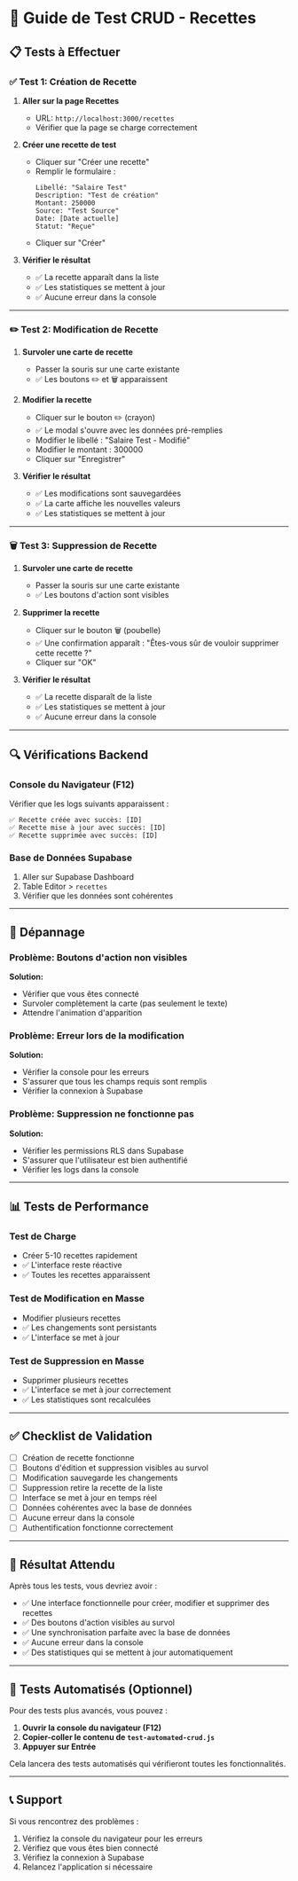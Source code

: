 # 🧪 Guide de Test CRUD - Recettes

## 📋 Tests à Effectuer

### ✅ **Test 1: Création de Recette**

1. **Aller sur la page Recettes**
   - URL: `http://localhost:3000/recettes`
   - Vérifier que la page se charge correctement

2. **Créer une recette de test**
   - Cliquer sur "Créer une recette"
   - Remplir le formulaire :
     ```
     Libellé: "Salaire Test"
     Description: "Test de création"
     Montant: 250000
     Source: "Test Source"
     Date: [Date actuelle]
     Statut: "Reçue"
     ```
   - Cliquer sur "Créer"

3. **Vérifier le résultat**
   - ✅ La recette apparaît dans la liste
   - ✅ Les statistiques se mettent à jour
   - ✅ Aucune erreur dans la console

---

### ✏️ **Test 2: Modification de Recette**

1. **Survoler une carte de recette**
   - Passer la souris sur une carte existante
   - ✅ Les boutons ✏️ et 🗑️ apparaissent

2. **Modifier la recette**
   - Cliquer sur le bouton ✏️ (crayon)
   - ✅ Le modal s'ouvre avec les données pré-remplies
   - Modifier le libellé : "Salaire Test - Modifié"
   - Modifier le montant : 300000
   - Cliquer sur "Enregistrer"

3. **Vérifier le résultat**
   - ✅ Les modifications sont sauvegardées
   - ✅ La carte affiche les nouvelles valeurs
   - ✅ Les statistiques se mettent à jour

---

### 🗑️ **Test 3: Suppression de Recette**

1. **Survoler une carte de recette**
   - Passer la souris sur une carte existante
   - ✅ Les boutons d'action sont visibles

2. **Supprimer la recette**
   - Cliquer sur le bouton 🗑️ (poubelle)
   - ✅ Une confirmation apparaît : "Êtes-vous sûr de vouloir supprimer cette recette ?"
   - Cliquer sur "OK"

3. **Vérifier le résultat**
   - ✅ La recette disparaît de la liste
   - ✅ Les statistiques se mettent à jour
   - ✅ Aucune erreur dans la console

---

## 🔍 **Vérifications Backend**

### **Console du Navigateur (F12)**
Vérifier que les logs suivants apparaissent :
```
✅ Recette créée avec succès: [ID]
✅ Recette mise à jour avec succès: [ID]
✅ Recette supprimée avec succès: [ID]
```

### **Base de Données Supabase**
1. Aller sur Supabase Dashboard
2. Table Editor > `recettes`
3. Vérifier que les données sont cohérentes

---

## 🚨 **Dépannage**

### **Problème: Boutons d'action non visibles**
**Solution:**
- Vérifier que vous êtes connecté
- Survoler complètement la carte (pas seulement le texte)
- Attendre l'animation d'apparition

### **Problème: Erreur lors de la modification**
**Solution:**
- Vérifier la console pour les erreurs
- S'assurer que tous les champs requis sont remplis
- Vérifier la connexion à Supabase

### **Problème: Suppression ne fonctionne pas**
**Solution:**
- Vérifier les permissions RLS dans Supabase
- S'assurer que l'utilisateur est bien authentifié
- Vérifier les logs dans la console

---

## 📊 **Tests de Performance**

### **Test de Charge**
- Créer 5-10 recettes rapidement
- ✅ L'interface reste réactive
- ✅ Toutes les recettes apparaissent

### **Test de Modification en Masse**
- Modifier plusieurs recettes
- ✅ Les changements sont persistants
- ✅ L'interface se met à jour

### **Test de Suppression en Masse**
- Supprimer plusieurs recettes
- ✅ L'interface se met à jour correctement
- ✅ Les statistiques sont recalculées

---

## ✅ **Checklist de Validation**

- [ ] Création de recette fonctionne
- [ ] Boutons d'édition et suppression visibles au survol
- [ ] Modification sauvegarde les changements
- [ ] Suppression retire la recette de la liste
- [ ] Interface se met à jour en temps réel
- [ ] Données cohérentes avec la base de données
- [ ] Aucune erreur dans la console
- [ ] Authentification fonctionne correctement

---

## 🎯 **Résultat Attendu**

Après tous les tests, vous devriez avoir :
- ✅ Une interface fonctionnelle pour créer, modifier et supprimer des recettes
- ✅ Des boutons d'action visibles au survol
- ✅ Une synchronisation parfaite avec la base de données
- ✅ Aucune erreur dans la console
- ✅ Des statistiques qui se mettent à jour automatiquement

---

## 🔧 **Tests Automatisés (Optionnel)**

Pour des tests plus avancés, vous pouvez :

1. **Ouvrir la console du navigateur (F12)**
2. **Copier-coller le contenu de `test-automated-crud.js`**
3. **Appuyer sur Entrée**

Cela lancera des tests automatisés qui vérifieront toutes les fonctionnalités.

---

## 📞 **Support**

Si vous rencontrez des problèmes :
1. Vérifiez la console du navigateur pour les erreurs
2. Vérifiez que vous êtes bien connecté
3. Vérifiez la connexion à Supabase
4. Relancez l'application si nécessaire










